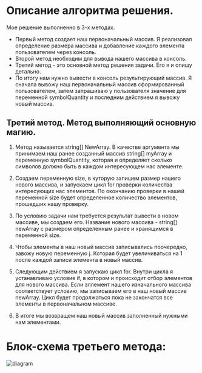 # Описание алгоритма решения.

Мое решение выполненно в 3-х методах. 
* Первый метод создает наш первоначальный массив. Я реализовал определение размера массива и добавление каждого элемента пользователем через консоль.
* Второй метод необходим для вывода нашего массива в консоль.
* Третий метод - это основной метод решения задачи. Его я и опишу детально.
* По итогу нам нужно вывести в консоль результирующий массив. Я сначала вывожу наш первоначальный массив сформированный пользователем, затем запрашиваю у пользователя значение для переменной symbolQuantity и последним действием я вывожу новый массив.

## Третий метод. Метод выполняющий основную магию.

1. Метод называется string[] NewArray. В качестве аргумента мы принимаем наш ранее созданный массив string[] myArray и переменную symbolQuantity, которая и определяет сколько символов должно быть в каждом интересующем нас элементе.

2. Создаем переменную size, в куторую запишем размер нашего нового массива, и запускаем цикл for проверки количества интересующих нас элементов. По окончанию проверки в нашей переменной size будет определенное количество элементов, прошедших нашу проверку.

3. По условию задачи нам требуется результат вывести в новом массиве, мы создаем его. Название нового массива - string[] newArray с размером определенным ранее и хранящимся в переменной size.

4. Чтобы элементы в наш новый массив записывались поочередно, завожу новую переменную j. Которая будет увеличиваться на 1 после каждой записи элемента в новый массив.

5. Следующим действием я запускаю цикл for. Внутри цикла я устанавливаю условие if, в котором и происходит отбор элементов для нового массива. Если эллемент нашего изначального массива соответствует условию, мы записываем его в наш новый массив newArray. Цикл будет продолжаться пока не закончатся все элементы в первоначальном массиве. 

6. В итоге мы возвращем наш новый массив заполненный нужными нам элементами. 

# Блок-схема третьего метода:

![diagram](https://user-images.githubusercontent.com/114246876/203969360-5c3fe439-c516-46d8-935b-e9e1d4528b60.png)
